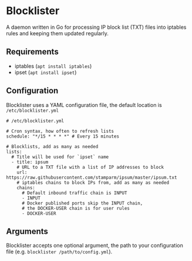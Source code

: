 # Blocklister

A daemon written in Go for processing IP block list (TXT) files into iptables rules and keeping them updated regularly.

## Requirements

- iptables (`apt install iptables`)
- ipset (`apt install ipset`)

## Configuration

Blocklister uses a YAML configuration file, the default location is `/etc/blocklister.yml`

```
# /etc/blocklister.yml

# Cron syntax, how often to refresh lists
schedule: "*/15 * * * *" # Every 15 minutes

# Blocklists, add as many as needed
lists:
  # Title will be used for `ipset` name
  - title: ipsum
    # URL to a TXT file with a list of IP addresses to block
    url: https://raw.githubusercontent.com/stamparm/ipsum/master/ipsum.txt
    # iptables chains to block IPs from, add as many as needed
    chains:
      # Default inbound traffic chain is INPUT
      - INPUT
      # Docker published ports skip the INPUT chain,
      # the DOCKER-USER chain is for user rules
      - DOCKER-USER
```

## Arguments

Blocklister accepts one optional argument, the path to your configuration file (e.g. `blocklister /path/to/config.yml`).

